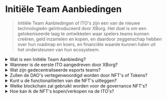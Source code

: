 # Initiële Team Aanbiedingen

> Initiële Team Aanbiedingen of ITO's zijn een van de nieuwe technologieën geïntroduceerd door XBorg. Het doel is om een getokeniseerde laag te ontwikkelen waar spelers teams kunnen creëren, geld inzamelen en kopen, en daardoor zeggenschap hebben over hun roadmap en koers, en financiële waarde kunnen halen uit het ondersteunen van hun ecosysteem.

<details>

<summary>Wat is een Initiële Team Aanbieding?</summary>

Initiële Team Aanbiedingen (ITO's) verwijzen naar het tokenisatieproces van een esports team met een governance- en utility-token.

</details>

<details>

<summary>Wanneer is de eerste ITO aangedreven door XBorg?</summary>

Op dit moment is er nog geen bevestigde datum voor de ITO en de timing hangt sterk af van de schema's van de esports teams.

</details>

<details>

<summary>Wat zijn gedecentraliseerde esports teams?</summary>

Gedecentraliseerde esports teams worden gefinancierd en beheerd door fans, net als een DAO voor esports.

</details>

<details>

<summary>Zullen de DAO's vertegenwoordigd worden door NFT's of Tokens?</summary>

De esports DAO's worden bestuurd door NFT's (Non-fungible tokens).

</details>

<details>

<summary>Kunt u de functionaliteiten van die NFT's uitleggen?</summary>

Ze geven zeggenschapsrechten, toegang tot een unieke club, en beloningen op basis van de prestaties van het team.

</details>

<details>

<summary>Welke blockchain zal gebruikt worden voor de governance NFT's?</summary>

Ethereum

</details>

<details>

<summary>Hoe kan ik de NFT's kopen/verkopen na de ITO's?</summary>

De NFT's zullen verhandelbaar zijn op secundaire marktplaatsen zoals Opensea, Blur, enz.

</details>